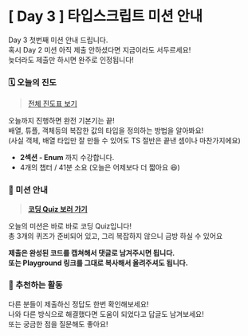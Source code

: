 # [ Day 3 ] 타입스크립트 미션 안내

Day 3 첫번째 미션 안내 드립니다.  
혹시 Day 2 미션 아직 제출 안하셨다면 지금이라도 서두르세요!  
늦더라도 제출만 하시면 완주로 인정됩니다!

### 🗓️ 오늘의 진도

> [전체 진도표 보기](https://winterlood.notion.site/5632d36c3d5b4f3f9c3bcffcfa82bc53?pvs=4)

오늘까지 진행하면 완전 기본기는 끝!  
배열, 튜플, 객체등의 복잡한 값의 타입을 정의하는 방법을 알아봐요!  
(사실 객체, 배열 타입만 잘 만들 수 있어도 TS 절반은 끝낸 셈이나 마찬가지에요)

- **2섹션 - Enum** 까지 수강합니다.
- 4개의 챕터 / 41분 소요 (오늘은 어제보다 더 짧아요 😆)

### 🎯 미션 안내

> **[코딩 Quiz 보러 가기](https://github.com/winterlood/onebite-type-challenge/blob/main/missions/day3/quiz.md)**

오늘의 미션은 바로 바로 코딩 Quiz입니다!  
총 3개의 퀴즈가 준비되어 있고, 그리 복잡하지 않으니 금방 하실 수 있어요

**제출은 완성된 코드를 캡쳐해서 댓글로 남겨주시면 됩니다.  
또는 Playground 링크를 그대로 복사해서 올려주셔도 됩니다.**

### 🙌 추천하는 활동

다른 분들이 제출하신 정답도 한번 확인해보세요!  
나와 다른 방식으로 해결했다면 도움이 되었다고 답글도 남겨보세요!  
또는 궁금한 점을 질문해도 좋아요!
